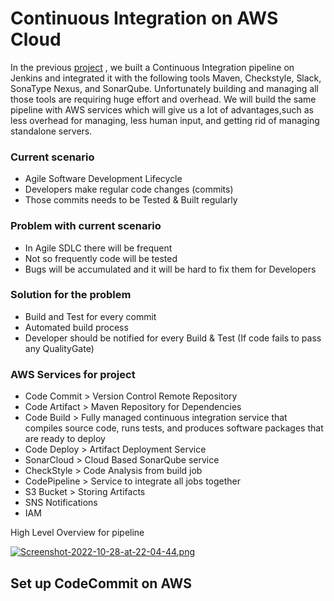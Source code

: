 # Continuous Integration on AWS Cloud

In the previous [project](https://github.com/hacizeynal/Continuous-Integration-Using-Jenkins-Nexus-Sonarqube-Slack)
, we built a Continuous Integration pipeline on Jenkins and integrated it with the following tools Maven, Checkstyle, Slack, SonaType Nexus, and SonarQube. Unfortunately building and managing all those tools are requiring huge effort and overhead. We will build the same pipeline with AWS services which will give us a lot of advantages,such as less overhead for managing, less human input, and getting rid of managing standalone servers.

### Current scenario

* Agile Software Development Lifecycle
* Developers make regular code changes (commits)
* Those commits needs to be Tested & Built regularly

### Problem with current scenario

* In Agile SDLC there will be frequent
* Not so frequently code will be tested
* Bugs will be accumulated and it will be hard to fix them for Developers

### Solution for the problem

* Build and Test for every commit 
* Automated build process 
* Developer should be notified for every Build & Test (If code fails to pass any QualityGate)

### AWS Services for project

* Code Commit > Version Control Remote Repository
* Code Artifact > Maven Repository for Dependencies
* Code Build > Fully managed continuous integration service that compiles source code, runs tests, and produces software packages that are ready to deploy
* Code Deploy > Artifact Deployment Service
* SonarCloud > Cloud Based SonarQube service
* CheckStyle > Code Analysis from build job
* CodePipeline > Service to integrate all jobs together
* S3 Bucket > Storing Artifacts
* SNS Notifications 
* IAM 

High Level Overview for pipeline 

[![Screenshot-2022-10-28-at-22-04-44.png](https://i.postimg.cc/Kz3kmVxV/Screenshot-2022-10-28-at-22-04-44.png)](https://postimg.cc/k69XcTVF)

## Set up CodeCommit on AWS






